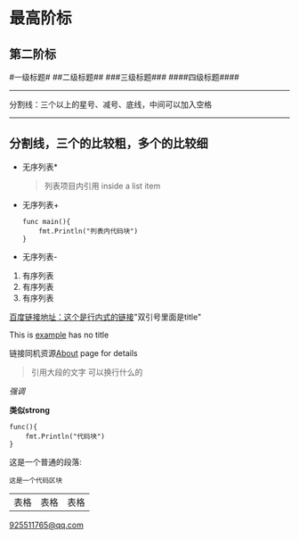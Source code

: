 最高阶标
======

第二阶标
------

#一级标题#
##二级标题##
###三级标题###
####四级标题####

***
分割线：三个以上的星号、减号、底线，中间可以加入空格
- - -
分割线，三个的比较粗，多个的比较细
---------------------

*	无序列表*

	>列表项目内引用
	>inside a list item
+	无序列表+

	```
	func main(){
		fmt.Println("列表内代码块")
	}
	```
-	无序列表-

1.	有序列表
2.	有序列表
3.	有序列表

[百度链接地址：这个是行内式的链接](http://www.baidu.com)"双引号里面是title"

This is [example](http://www.google.com.tw) has no title

链接同机资源[About](/资源目录/) page for details

>引用大段的文字
可以换行什么的

*强调*

**类似strong**

```
func(){
	fmt.Println("代码块")
}
```

这是一个普通的段落:

	这是一个代码区块
	

<table>
	<tr>
		<td>表格</td>
		<td>表格</td>
		<td>表格</td>
	</tr>
</table>

<925511765@qq.com>